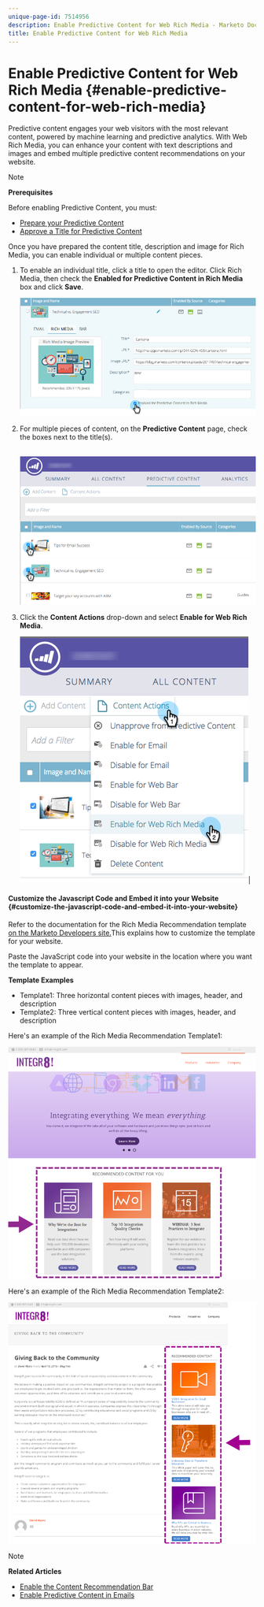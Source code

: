 ```yaml
---
unique-page-id: 7514956
description: Enable Predictive Content for Web Rich Media - Marketo Docs - Product Documentation
title: Enable Predictive Content for Web Rich Media
---
```


# Enable Predictive Content for Web Rich Media {#enable-predictive-content-for-web-rich-media}

Predictive content engages your web visitors with the most relevant content, powered by machine learning and predictive analytics. With Web Rich Media, you can enhance your content with text descriptions and images and embed multiple predictive content recommendations on your website.

>[!NOTE]
>
>**Prerequisites**
>
>Before enabling Predictive Content, you must:
>
>* [Prepare your Predictive Content](http://docs.marketo.com/display/docs/edit+predictive+content)
>* [Approve a Title for Predictive Content](../../../product-docs/predictive-content/working-with-all-content/approve-a-title-for-predictive-content.md)
>

Once you have prepared the content title, description and image for Rich Media, you can enable individual or multiple content pieces.

1. To enable an individual title, click a title to open the editor. Click Rich Media, then check the **Enabled for Predictive Content in Rich Media** box and click **Save**.

   ![](assets/image2017-10-3-9-3a50-3a29.png)

1. For multiple pieces of content, on the **Predictive Content** page, check the boxes next to the title(s).&nbsp;

   &nbsp; ![](assets/image2017-10-3-10-3a0-3a42.png)

1. Click the&nbsp;**Content Actions**&nbsp;drop-down and select&nbsp;**Enable for Web Rich Media**.

   ![](assets/image2017-10-3-10-3a2-3a6.png)|

#### Customize the Javascript Code and Embed it into your Website  {#customize-the-javascript-code-and-embed-it-into-your-website}

Refer to the documentation for the Rich Media Recommendation template [on the Marketo Developers site.](http://developers.marketo.com/documentation/websites/rtp-rich-media-recommendations-api)This explains how to customize the template for your website.

Paste the JavaScript code into your website in the location where you want the template to appear.

**Template Examples**

* Template1: Three horizontal content pieces with images, header, and description
* Template2: Three vertical content pieces with images, header, and description

Here's an example of the Rich Media Recommendation Template1:

![](assets/image2015-6-1-17-3a8-3a33.png)

Here's an example of the Rich Media Recommendation Template2:

![](assets/image2015-12-20-10-3a35-3a12.png)

>[!NOTE]
>
>**Related Articles**
>
>* [Enable the Content Recommendation Bar](enable-the-content-recommendation-bar.md)
>* [Enable Predictive Content in Emails](http://docs.marketo.com/x/vLit)
>

